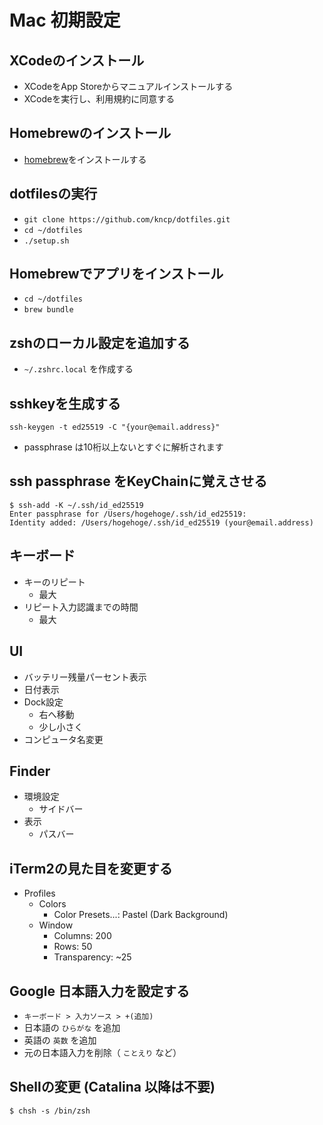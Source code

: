 # Mac 初期設定

## XCodeのインストール

- XCodeをApp Storeからマニュアルインストールする
- XCodeを実行し、利用規約に同意する

## Homebrewのインストール

- [homebrew](https://brew.sh)をインストールする

## dotfilesの実行

- `git clone https://github.com/kncp/dotfiles.git`
- `cd ~/dotfiles`
- `./setup.sh`

## Homebrewでアプリをインストール

- `cd ~/dotfiles`
- `brew bundle`

## zshのローカル設定を追加する

- `~/.zshrc.local` を作成する

## sshkeyを生成する

`ssh-keygen -t ed25519 -C "{your@email.address}"`

- passphrase は10桁以上ないとすぐに解析されます

## ssh passphrase をKeyChainに覚えさせる

```
$ ssh-add -K ~/.ssh/id_ed25519
Enter passphrase for /Users/hogehoge/.ssh/id_ed25519:
Identity added: /Users/hogehoge/.ssh/id_ed25519 (your@email.address)
```

## キーボード

- キーのリピート
  - 最大
- リピート入力認識までの時間
  - 最大

## UI

- バッテリー残量パーセント表示
- 日付表示
- Dock設定
  - 右へ移動
  - 少し小さく
- コンピュータ名変更

## Finder

- 環境設定
  - サイドバー
- 表示
  - パスバー

## iTerm2の見た目を変更する

- Profiles
  - Colors
    - Color Presets...: Pastel (Dark Background)
  - Window
    - Columns: 200
    - Rows: 50
    - Transparency: ~25

## Google 日本語入力を設定する

- `キーボード > 入力ソース > +(追加)`
- 日本語の `ひらがな` を追加
- 英語の `英数` を追加
- 元の日本語入力を削除（ `ことえり` など）

## Shellの変更 (Catalina 以降は不要)

```
$ chsh -s /bin/zsh
```
